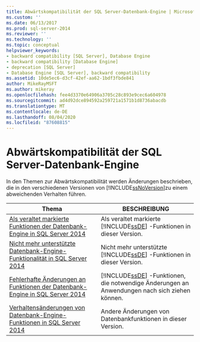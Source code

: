 ```yaml
---
title: Abwärtskompatibilität der SQL Server-Datenbank-Engine | Microsoft-Dokumentation
ms.custom: ''
ms.date: 06/13/2017
ms.prod: sql-server-2014
ms.reviewer: ''
ms.technology: ''
ms.topic: conceptual
helpviewer_keywords:
- backward compatibility [SQL Server], Database Engine
- backward compatibility [Database Engine]
- deprecation [SQL Server]
- Database Engine [SQL Server], backward compatibility
ms.assetid: 10de5ec6-d3cf-42ef-aa62-1bdf3fbde841
author: MikeRayMSFT
ms.author: mikeray
ms.openlocfilehash: fee4d3370e64906a3705c28c893e9cec6a604978
ms.sourcegitcommit: ad4d92dce894592a259721a1571b1d8736abacdb
ms.translationtype: MT
ms.contentlocale: de-DE
ms.lasthandoff: 08/04/2020
ms.locfileid: "87608815"
---
```

# <a name="sql-server-database-engine-backward-compatibility"></a>Abwärtskompatibilität der SQL Server-Datenbank-Engine
  In den Themen zur Abwärtskompatibilität werden Änderungen beschrieben, die in den verschiedenen Versionen von [!INCLUDE[ssNoVersion](../includes/ssnoversion-md.md)]zu einem abweichenden Verhalten führen.  
  
|Thema|BESCHREIBUNG|  
|-----------|-----------------|  
|[Als veraltet markierte Funktionen der Datenbank-Engine in SQL Server 2014](deprecated-database-engine-features-in-sql-server-2016.md)|Als veraltet markierte [!INCLUDE[ssDE](../includes/ssde-md.md)] -Funktionen in dieser Version.|  
|[Nicht mehr unterstützte Datenbank-Engine-Funktionalität in SQL Server 2014](discontinued-database-engine-functionality-in-sql-server-2016.md)|Nicht mehr unterstützte [!INCLUDE[ssDE](../includes/ssde-md.md)] -Funktionen in dieser Version.|  
|[Fehlerhafte Änderungen an Funktionen der Datenbank-Engine in SQL Server 2014](breaking-changes-to-database-engine-features-in-sql-server-2016.md)|[!INCLUDE[ssDE](../includes/ssde-md.md)] -Funktionen, die notwendige Änderungen an Anwendungen nach sich ziehen können.|  
|[Verhaltensänderungen von Datenbank-Engine-Funktionen in SQL Server 2014](../../2014/database-engine/behavior-changes-to-database-engine-features-in-sql-server-2014.md)|Andere Änderungen von Datenbankfunktionen in dieser Version.|  
  
  
